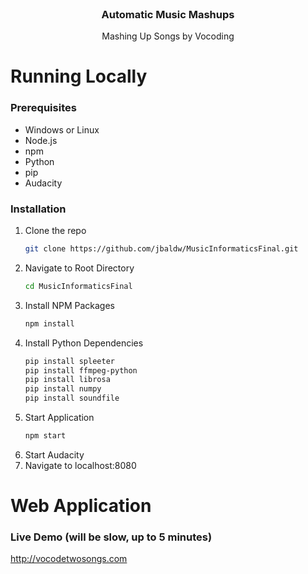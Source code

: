 <!-- PROJECT LOGO -->
<br />
<div align="center">
  <h3 align="center">Automatic Music Mashups</h3>

  <p align="center">
    Mashing Up Songs by Vocoding
  </p>
</div>

# Running Locally
<!-- GETTING STARTED -->
### Prerequisites
* Windows or Linux
* Node.js
* npm
* Python
* pip
* Audacity

### Installation
1. Clone the repo
   ```sh
   git clone https://github.com/jbaldw/MusicInformaticsFinal.git
   ```
2. Navigate to Root Directory
   ```sh
   cd MusicInformaticsFinal
   ```
2. Install NPM Packages
   ```sh
   npm install
   ```
3. Install Python Dependencies
   ```sh
   pip install spleeter
   pip install ffmpeg-python
   pip install librosa
   pip install numpy
   pip install soundfile
   ```
4. Start Application
   ```js
   npm start
   ```
5. Start Audacity
6. Navigate to localhost:8080

# Web Application
### Live Demo (will be slow, up to 5 minutes)
http://vocodetwosongs.com

